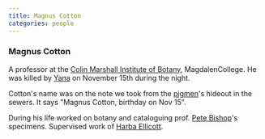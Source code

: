 ```yaml
---
title: Magnus Cotton
categories: people
---
```


### Magnus Cotton

A professor at the [Colin Marshall Institute of Botany](ColinMarshallInstitute), MagdalenCollege. He was killed by [Yana](Yana) on November 15th during the night.

Cotton's name was on the note we took from the [pigmen](pigmen)'s hideout in the sewers. It says "Magnus Cotton, birthday on Nov 15".

During his life worked on botany and cataloguing prof. [Pete Bishop](PeteBishop)'s specimens. Supervised work of [Harba Ellicott](HarbaEllicott).
